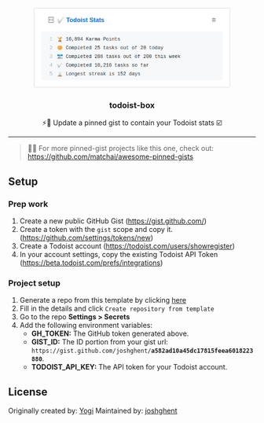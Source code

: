<p align="center">
  <img width="400" src="screenshot.png">
  <h3 align="center">todoist-box</h3>
  <p align="center">⚡️📌 Update a pinned gist to contain your Todoist stats ☑️</p>
</p>

---

> 📌✨ For more pinned-gist projects like this one, check out: https://github.com/matchai/awesome-pinned-gists

## Setup 

### Prep work

1. Create a new public GitHub Gist (https://gist.github.com/)
1. Create a token with the `gist` scope and copy it. (https://github.com/settings/tokens/new)
1. Create a Todoist account (https://todoist.com/users/showregister)
1. In your account settings, copy the existing Todoist API Token (https://beta.todoist.com/prefs/integrations)

### Project setup

1. Generate a repo from this template by clicking [here](https://github.com/joshghent/todoist-box/generate)
1. Fill in the details and click `Create repository from template`
1. Go to the repo **Settings > Secrets**
1. Add the following environment variables:
   - **GH_TOKEN:** The GitHub token generated above.
   - **GIST_ID:** The ID portion from your gist url: `https://gist.github.com/joshghent/`**`a582ad10a45dc17815feea6018223880`**.
   - **TODOIST_API_KEY:** The API token for your Todoist account.

## License

Originally created by: [Yogi](LICENSE)
Maintained by: [joshghent](https://joshghent.com)
